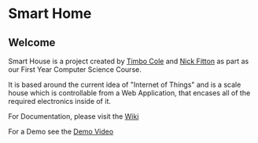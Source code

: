 # Smart Home

## Welcome ##

Smart House is a project created by [Timbo Cole](https://github.com/DiNozzo97) and [Nick Fitton](https://github.com/Alignak) as part as our First Year Computer Science Course.

It is based around the current idea of "Internet of Things" and is a scale house which is controllable from a Web Application, that encases all of the required electronics inside of it.

For Documentation, please visit the [Wiki](https://www.github.com/DiNozzo97/smartHome/wiki)

For a Demo see the [Demo Video](https://youtu.be/3cEG87-J5SY)
